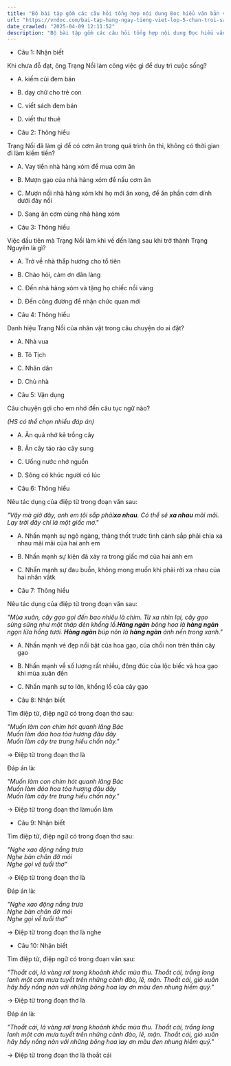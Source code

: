 ```yaml
---
title: "Bộ bài tập gồm các câu hỏi tổng hợp nội dung Đọc hiểu văn bản và Luyện từ và câu được học ở Tuần 25 trong chương trình Tiếng Việt lớp 5 Tập 2 Chân trời sáng tạo."
url: "https://vndoc.com/bai-tap-hang-ngay-tieng-viet-lop-5-chan-troi-sang-tao-tuan-25-thu-3-333698"
date_crawled: "2025-04-09 12:11:52"
description: "Bộ bài tập gồm các câu hỏi tổng hợp nội dung Đọc hiểu văn bản và Luyện từ và câu được học ở Tuần 25 trong chương trình Tiếng Việt lớp 5 Tập 2 Chân trời sáng tạo."
---
```


* Câu 1:  Nhận biết

Khi chưa đỗ đạt, ông Trạng Nồi làm công việc gì để duy trì cuộc sống?

  * A. kiếm củi đem bán 
  * B. dạy chữ cho trẻ con 
  * C. viết sách đem bán 
  * D. viết thư thuê 



* Câu 2:  Thông hiểu

Trạng Nồi đã làm gì để có cơm ăn trong quá trình ôn thi, không có thời gian đi làm kiếm tiền?

  * A. Vay tiền nhà hàng xóm để mua cơm ăn 
  * B. Mượn gạo của nhà hàng xóm để nấu cơm ăn 
  * C. Mượn nồi nhà hàng xóm khi họ mới ăn xong, để ăn phần cơm dính dưới đáy nồi 
  * D. Sang ăn cơm cùng nhà hàng xóm 



* Câu 3:  Thông hiểu

Việc đầu tiên mà Trạng Nồi làm khi về đến làng sau khi trở thành Trạng Nguyên là gì?

  * A. Trở về nhà thắp hương cho tổ tiên 
  * B. Chào hỏi, cảm ơn dân làng 
  * C. Đến nhà hàng xóm và tặng họ chiếc nồi vàng 
  * D. Đến công đường để nhận chức quan mới 



* Câu 4:  Thông hiểu

Danh hiệu Trạng Nồi của nhân vật trong câu chuyện do ai đặt?

  * A. Nhà vua 
  * B. Tô Tịch 
  * C. Nhân dân 
  * D. Chủ nhà 



* Câu 5:  Vận dụng

Câu chuyện gợi cho em nhớ đến câu tục ngữ nào?

_(HS có thể chọn nhiều đáp án)_

  * A. Ăn quả nhớ kẻ trồng cây 
  * B. Ăn cây táo rào cây sung 
  * C. Uống nước nhớ nguồn 
  * D. Sông có khúc người có lúc 



* Câu 6:  Thông hiểu

Nêu tác dụng của điệp từ trong đoạn văn sau:

_"Vậy mà giờ đây, anh em tôi sắp phải**xa nhau**. Có thể sẽ **xa nhau** mãi mãi. Lạy trời đây chỉ là một giấc mơ."_

  * A. Nhấn mạnh sự ngõ ngàng, thảng thốt trước tình cảnh sắp phải chia xa nhau mãi mãi của hai anh em 
  * B. Nhấn mạnh sự kiện đã xảy ra trong giấc mơ của hai anh em 
  * C. Nhấn mạnh sự đau buồn, không mong muốn khi phải rời xa nhau của hai nhân vâtk 



* Câu 7:  Thông hiểu

Nêu tác dụng của điệp từ trong đoạn văn sau:

_"Mùa xuân, cây gạo gọi đến bao nhiêu là chim. Từ xa nhìn lại, cây gạo sừng sững như một tháp đèn khổng lồ.**Hàng ngàn** bông hoa là **hàng ngàn** ngọn lửa hồng tươi. **Hàng ngàn** búp nõn là **hàng ngàn** ánh nến trong xanh."_

  * A. Nhấn mạnh vẻ đẹp nổi bật của hoa gạo, của chồi non trên thân cây gạo 
  * B. Nhấn mạnh về số lượng rất nhiều, đông đúc của lộc biếc và hoa gạo khi mùa xuân đến 
  * C. Nhấn mạnh sự to lớn, khổng lồ của cây gạo 



* Câu 8:  Nhận biết

Tìm điệp từ, điệp ngữ có trong đoạn thơ sau:

_"Muốn làm con chim hót quanh lăng Bác_  
 _Muốn làm đóa hoa tỏa hương đâu đây_  
 _Muốn làm cây tre trung hiếu chốn này."_

→ Điệp từ trong đoạn thơ là

Đáp án là:

_"Muốn làm con chim hót quanh lăng Bác_  
 _Muốn làm đóa hoa tỏa hương đâu đây_  
 _Muốn làm cây tre trung hiếu chốn này."_

→ Điệp từ trong đoạn thơ làmuốn làm

* Câu 9:  Nhận biết

Tìm điệp từ, điệp ngữ có trong đoạn thơ sau:

_"Nghe xao động nắng trưa_  
 _Nghe bàn chân đỡ mỏi_  
 _Nghe gọi về tuổi thơ"_

→ Điệp từ trong đoạn thơ là 

Đáp án là:

_"Nghe xao động nắng trưa_  
 _Nghe bàn chân đỡ mỏi_  
 _Nghe gọi về tuổi thơ"_

→ Điệp từ trong đoạn thơ là nghe

* Câu 10:  Nhận biết

Tìm điệp từ, điệp ngữ có trong đoạn văn sau:

_"Thoắt cái, lá vàng rơi trong khoảnh khắc mùa thu. Thoắt cái, trắng long lanh một cơn mưa tuyết trên những cành đào, lê, mận. Thoắt cái, gió xuân hây hẩy nồng nàn với những bông hoa lay ơn màu đen nhung hiếm quý."_

→ Điệp từ trong đoạn thơ là 

Đáp án là:

_"Thoắt cái, lá vàng rơi trong khoảnh khắc mùa thu. Thoắt cái, trắng long lanh một cơn mưa tuyết trên những cành đào, lê, mận. Thoắt cái, gió xuân hây hẩy nồng nàn với những bông hoa lay ơn màu đen nhung hiếm quý."_

→ Điệp từ trong đoạn thơ là thoắt cái
